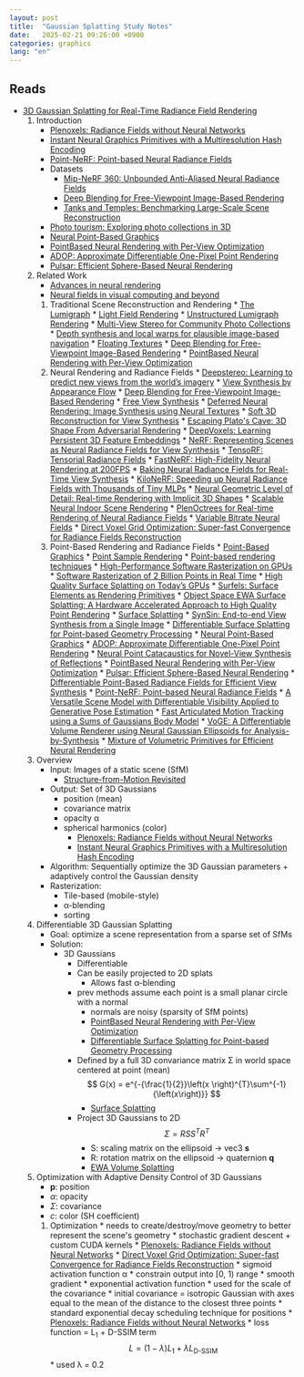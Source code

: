```yaml
---
layout: post
title:  "Gaussian Splatting Study Notes"
date:   2025-02-21 09:26:00 +0900
categories: graphics
lang: "en"
---
```


## Reads

* [3D Gaussian Splatting for Real-Time Radiance Field Rendering](https://arxiv.org/pdf/2308.04079)
    1. Introduction
        * [Plenoxels: Radiance Fields without Neural Networks](https://alexyu.net/plenoxels/)
        * [Instant Neural Graphics Primitives with a Multiresolution Hash Encoding](https://nvlabs.github.io/instant-ngp/)
        * [Point-NeRF: Point-based Neural Radiance Fields](https://xharlie.github.io/projects/project_sites/pointnerf/)
        * Datasets
            * [Mip-NeRF 360: Unbounded Anti-Aliased Neural Radiance Fields](https://paperswithcode.com/dataset/mip-nerf-360)
            * [Deep Blending for Free-Viewpoint Image-Based Rendering](https://github.com/Phog/DeepBlending)
            * [Tanks and Temples: Benchmarking Large-Scale Scene Reconstruction](https://paperswithcode.com/dataset/tanks-and-temples)
        * [Photo tourism: Exploring photo collections in 3D](https://phototour.cs.washington.edu/)
        * [Neural Point-Based Graphics](https://saic-violet.github.io/npbg/)
        * [PointBased Neural Rendering with Per-View Optimization](https://repo-sam.inria.fr/fungraph/differentiable-multi-view/)
        * [ADOP: Approximate Differentiable One-Pixel Point Rendering](https://arxiv.org/abs/2110.06635)
        * [Pulsar: Efficient Sphere-Based Neural Rendering](https://arxiv.org/abs/2004.07484)
    2. Related Work
        * [Advances in neural rendering](https://arxiv.org/abs/2111.05849)
        * [Neural fields in visual computing and beyond](https://neuralfields.cs.brown.edu/eg22.html)
        1. Traditional Scene Reconstruction and Rendering
                * [The Lumigraph](https://www.microsoft.com/en-us/research/publication/the-lumigraph/)
                * [Light Field Rendering](https://graphics.stanford.edu/papers/light/)
                * [Unstructured Lumigraph Rendering](https://cs.harvard.edu/~sjg/papers/ulr.pdf)
                * [Multi-View Stereo for Community Photo Collections](https://grail.cs.washington.edu/projects/mvscpc/download/Goesele-2007-MVS.pdf)
                * [Depth synthesis and local warps for plausible image-based navigation](https://dl.acm.org/doi/10.1145/2487228.2487238)
                * [Floating Textures](https://graphics.tu-bs.de/publications/Eisemann08FT)
                * [Deep Blending for Free-Viewpoint Image-Based Rendering](https://github.com/Phog/DeepBlending)
                * [PointBased Neural Rendering with Per-View Optimization](https://repo-sam.inria.fr/fungraph/differentiable-multi-view/)
        2. Neural Rendering and Radiance Fields
                * [Deepstereo: Learning to predict new views from the world’s imagery](https://arxiv.org/abs/1506.06825)
                * [View Synthesis by Appearance Flow](https://arxiv.org/abs/1605.03557)
                * [Deep Blending for Free-Viewpoint Image-Based Rendering](https://github.com/Phog/DeepBlending)
                * [Free View Synthesis](https://arxiv.org/abs/2008.05511)
                * [Deferred Neural Rendering: Image Synthesis using Neural Textures](https://arxiv.org/abs/1904.12356)
                * [Soft 3D Reconstruction for View Synthesis](https://ericpenner.github.io/soft3d/)
                * [Escaping Plato's Cave: 3D Shape From Adversarial Rendering](https://geometry.cs.ucl.ac.uk/projects/2019/platonicgan/)
                * [DeepVoxels: Learning Persistent 3D Feature Embeddings](https://www.vincentsitzmann.com/deepvoxels/)
                * [NeRF: Representing Scenes as Neural Radiance Fields for View Synthesis](https://www.matthewtancik.com/nerf)
                * [TensoRF: Tensorial Radiance Fields](https://apchenstu.github.io/TensoRF/)
                * [FastNeRF: High-Fidelity Neural Rendering at 200FPS](https://arxiv.org/abs/2103.10380)
                * [Baking Neural Radiance Fields for Real-Time View Synthesis](https://phog.github.io/snerg/)
                * [KiloNeRF: Speeding up Neural Radiance Fields with Thousands of Tiny MLPs](https://arxiv.org/abs/2103.13744)
                * [Neural Geometric Level of Detail: Real-time Rendering with Implicit 3D Shapes](https://arxiv.org/abs/2101.10994)
                * [Scalable Neural Indoor Scene Rendering](https://xchaowu.github.io/papers/scalable-nisr/)
                * [PlenOctrees for Real-time Rendering of Neural Radiance Fields](https://alexyu.net/plenoctrees/)
                * [Variable Bitrate Neural Fields](https://nv-tlabs.github.io/vqad/)
                * [Direct Voxel Grid Optimization: Super-fast Convergence for Radiance Fields Reconstruction](https://arxiv.org/abs/2111.11215)
        3. Point-Based Rendering and Radiance Fields
                * [Point-Based Graphics](https://www.sciencedirect.com/book/9780123706041/point-based-graphics)
                * [Point Sample Rendering](https://cgl.ethz.ch/Downloads/Seminar_Arbeiten/1999/adesboeufs.pdf)
                * [Point-based rendering techniques](https://www.sciencedirect.com/science/article/abs/pii/S0097849304001530)
                * [High-Performance Software Rasterization on GPUs](https://research.nvidia.com/publication/2011-08_high-performance-software-rasterization-gpus)
                * [Software Rasterization of 2 Billion Points in Real Time](https://arxiv.org/abs/2204.01287)
                * [High Quality Surface Splatting on Today’s GPUs](https://www.graphics.rwth-aachen.de/media/papers/splatting1.pdf)
                * [Surfels: Surface Elements as Rendering Primitives](https://www.cs.umd.edu/~zwicker/projectpages/Surfels-SIG00.html)
                * [Object Space EWA Surface Splatting: A Hardware Accelerated Approach to High Quality Point Rendering](http://graphics.cs.cmu.edu/projects/objewa/)
                * [Surface Splatting](https://cgl.ethz.ch/research/past_projects/surfels/surfacesplatting/index.html)
                * [SynSin: End-to-end View Synthesis from a Single Image](https://arxiv.org/abs/1912.08804)
                * [Differentiable Surface Splatting for Point-based Geometry Processing](https://yifita.netlify.app/publication/dss/)
                * [Neural Point-Based Graphics](https://saic-violet.github.io/npbg/)
                * [ADOP: Approximate Differentiable One-Pixel Point Rendering](https://arxiv.org/abs/2110.06635)
                * [Neural Point Catacaustics for Novel-View Synthesis of Reflections](https://repo-sam.inria.fr/fungraph/neural_catacaustics/)
                * [PointBased Neural Rendering with Per-View Optimization](https://repo-sam.inria.fr/fungraph/differentiable-multi-view/)
                * [Pulsar: Efficient Sphere-Based Neural Rendering](https://arxiv.org/abs/2004.07484)
                * [Differentiable Point-Based Radiance Fields for Efficient View Synthesis](https://light.princeton.edu/publication/point-based-radiance-fields/)
                * [Point-NeRF: Point-based Neural Radiance Fields](https://xharlie.github.io/projects/project_sites/pointnerf/)
                * [A Versatile Scene Model with Differentiable Visibility Applied to Generative Pose Estimation](https://vcai.mpi-inf.mpg.de/projects/DiffVis/)
                * [Fast Articulated Motion Tracking using a Sums of Gaussians Body Model](https://mindlink.industries/assets/pdf/2011_iccv_sum_of_gaussians.pdf)
                * [VoGE: A Differentiable Volume Renderer using Neural Gaussian Ellipsoids for Analysis-by-Synthesis](https://github.com/Angtian/VoGE)
                * [Mixture of Volumetric Primitives for Efficient Neural Rendering](https://stephenlombardi.github.io/projects/mvp/)
    3. Overview
        * Input: Images of a static scene (SfM)
            * [Structure-from-Motion Revisited](https://openaccess.thecvf.com/content_cvpr_2016/papers/Schonberger_Structure-From-Motion_Revisited_CVPR_2016_paper.pdf)
        * Output: Set of 3D Gaussians
            * position (mean)
            * covariance matrix
            * opacity &alpha;
            * spherical harmonics (color)
                * [Plenoxels: Radiance Fields without Neural Networks](https://alexyu.net/plenoxels/)
                * [Instant Neural Graphics Primitives with a Multiresolution Hash Encoding](https://nvlabs.github.io/instant-ngp/)
        * Algorithm: Sequentially optimize the 3D Gaussian parameters + adaptively control the Gaussian density
        * Rasterization:
            * Tile-based (mobile-style)
            * &alpha;-blending
            * sorting
    4. Differentiable 3D Gaussian Splatting
        * Goal: optimize a scene representation from a sparse set of SfMs
        * Solution:
            * 3D Gaussians
                * Differentiable
                * Can be easily projected to 2D splats
                    * Allows fast &alpha;-blending
                * prev methods assume each point is a small planar circle with a normal
                    * normals are noisy (sparsity of SfM points)
                    * [PointBased Neural Rendering with Per-View Optimization](https://repo-sam.inria.fr/fungraph/differentiable-multi-view/)
                    * [Differentiable Surface Splatting for Point-based Geometry Processing](https://yifita.netlify.app/publication/dss/)
                * Defined by a full 3D convariance matrix &Sigma; in world space centered at point (mean)<br>
$$ G(x) = e^{-{\frac{1}{2}}\left(x \right)^{T}\sum^{-1}{\left(x\right)}} $$
                    * [Surface Splatting](https://cgl.ethz.ch/research/past_projects/surfels/surfacesplatting/index.html)
                * Project 3D Gaussians to 2D<br>
$$ \Sigma = RSS^{T}R^{T} $$
                    * S: scaling matrix on the ellipsoid -> vec3 **s**
                    * R: rotation matrix on the ellipsoid -> quaternion **q**
                    * [EWA Volume Splatting](https://cgl.ethz.ch/research/past_projects/surfels/ewavolumesplatting/index.html)
    5. Optimization with Adaptive Density Control of 3D Gaussians
        * **p**: position
        * *&alpha;*: opacity
        * *&Sigma;*: covariance
        * *c*: color (SH coefficient)
        1. Optimization
                * needs to create/destroy/move geometry to better represent the scene's geometry
                * stochastic gradient descent + custom CUDA kernels
                    * [Plenoxels: Radiance Fields without Neural Networks](https://alexyu.net/plenoxels/)
                    * [Direct Voxel Grid Optimization: Super-fast Convergence for Radiance Fields Reconstruction](https://sunset1995.github.io/dvgo/)
                * sigmoid activation function &alpha;
                    * constrain output into [0, 1) range
                    * smooth gradient
                * exponential activation function
                    * used for the scale of the covariance
                * initial covariance = isotropic Gaussian with axes equal to the mean of the distance to the closest three points
                * standard exponential decay scheduling technique for positions
                    * [Plenoxels: Radiance Fields without Neural Networks](https://alexyu.net/plenoxels/)
                * loss function = L<sub>1</sub> + D-SSIM term<br>
$$ L = \left(1 - \lambda \right)L_{1} + \lambda L_{\textrm{D-SSIM}} $$
                    * used &lambda; = 0.2